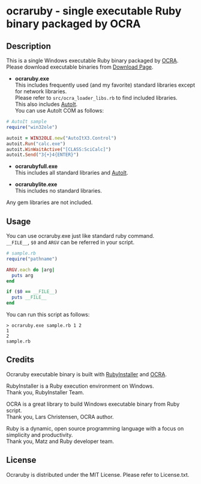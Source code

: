 # ocraruby - single executable Ruby binary packaged by OCRA

## Description

This is a single Windows executable Ruby binary packaged by [OCRA](https://github.com/larsch/ocra).  
Please download executable binaries from [Download Page](https://github.com/masamitsu-murase/ocraruby/downloads).

* **ocraruby.exe**  
  This includes frequently used (and my favorite) standard libraries except for network libraries.  
  Please refer to `src/ocra_loader_libs.rb` to find included libraries.  
  This also includes [AutoIt](http://www.autoitscript.com/site/autoit/).  
  You can use AutoIt COM as follows:

```ruby
# AutoIt sample
require("win32ole")

autoit = WIN32OLE.new("AutoItX3.Control")
autoit.Run("calc.exe")
autoit.WinWaitActive("[CLASS:SciCalc]")
autoit.Send("3{+}4{ENTER}")
```

* **ocrarubyfull.exe**  
  This includes all standard libraries and [AutoIt](http://www.autoitscript.com/site/autoit/).  

* **ocrarubylite.exe**  
  This includes no standard libraries.

Any gem libraries are not included.

## Usage

You can use ocraruby.exe just like standard ruby command.  
`__FILE__`, `$0` and `ARGV` can be referred in your script.

```ruby
# sample.rb
require("pathname")

ARGV.each do |arg|
  puts arg
end

if ($0 == __FILE__)
  puts __FILE__
end
```

You can run this script as follows:
```console
> ocraruby.exe sample.rb 1 2
1
2
sample.rb
```

## Credits

Ocraruby executable binary is built with [RubyInstaller](http://rubyinstaller.org/) and [OCRA](https://github.com/larsch/ocra).  

RubyInstaller is a Ruby execution environment on Windows.  
Thank you, RubyInstaller Team.

OCRA is a great library to build Windows executable binary from Ruby script.  
Thank you, Lars Christensen, OCRA author.  

Ruby is a dynamic, open source programming language with a focus on simplicity and productivity.  
Thank you, Matz and Ruby developer team.

## License

Ocraruby is distributed under the MIT License.
Please refer to License.txt.
